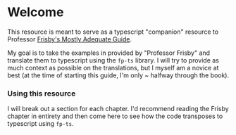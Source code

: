 # Welcome

This resource is meant to serve as a typescript "companion" resource to Professor [Frisby's Mostly Adequate Guide](https://github.com/MostlyAdequate/mostly-adequate-guide).  
  
My goal is to take the examples in provided by "Professor Frisby" and translate them to typescript using the `fp-ts` library.  I will try to provide as much context as possible on the translations, but I myself am a novice at best \(at the time of starting this guide, I'm only ~ halfway through the book\).

### Using this resource

I will break out a section for each chapter.  I'd recommend reading the Frisby chapter in entirety and then come here to see how the code transposes to typescript using `fp-ts`.  



